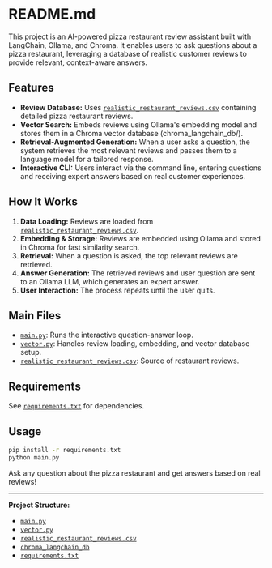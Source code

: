 # README.md

This project is an AI-powered pizza restaurant review assistant built with LangChain, Ollama, and Chroma. It enables users to ask questions about a pizza restaurant, leveraging a database of realistic customer reviews to provide relevant, context-aware answers.

## Features

- **Review Database:** Uses [`realistic_restaurant_reviews.csv`](realistic_restaurant_reviews.csv ) containing detailed pizza restaurant reviews.
- **Vector Search:** Embeds reviews using Ollama's embedding model and stores them in a Chroma vector database (chroma_langchain_db/).
- **Retrieval-Augmented Generation:** When a user asks a question, the system retrieves the most relevant reviews and passes them to a language model for a tailored response.
- **Interactive CLI:** Users interact via the command line, entering questions and receiving expert answers based on real customer experiences.

## How It Works

1. **Data Loading:** Reviews are loaded from [`realistic_restaurant_reviews.csv`](realistic_restaurant_reviews.csv ).
2. **Embedding & Storage:** Reviews are embedded using Ollama and stored in Chroma for fast similarity search.
3. **Retrieval:** When a question is asked, the top relevant reviews are retrieved.
4. **Answer Generation:** The retrieved reviews and user question are sent to an Ollama LLM, which generates an expert answer.
5. **User Interaction:** The process repeats until the user quits.

## Main Files

- [`main.py`](main.py ): Runs the interactive question-answer loop.
- [`vector.py`](vector.py ): Handles review loading, embedding, and vector database setup.
- [`realistic_restaurant_reviews.csv`](realistic_restaurant_reviews.csv ): Source of restaurant reviews.

## Requirements

See [`requirements.txt`](requirements.txt ) for dependencies.

## Usage

```sh
pip install -r requirements.txt
python main.py
```

Ask any question about the pizza restaurant and get answers based on real reviews!

---

**Project Structure:**

- [`main.py`](main.py )
- [`vector.py`](vector.py )
- [`realistic_restaurant_reviews.csv`](realistic_restaurant_reviews.csv )
- [`chroma_langchain_db`](chroma_langchain_db )
- [`requirements.txt`](requirements.txt )